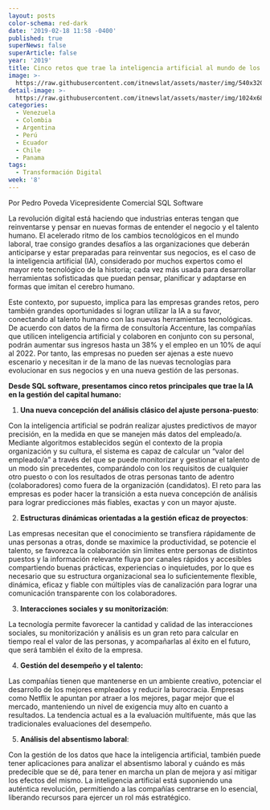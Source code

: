 ```yaml
---
layout: posts
color-schema: red-dark
date: '2019-02-18 11:58 -0400'
published: true
superNews: false
superArticle: false
year: '2019'
title: Cinco retos que trae la inteligencia artificial al mundo de los negocios
image: >-
  https://raw.githubusercontent.com/itnewslat/assets/master/img/540x320/Pedro-Poveda-p.jpg
detail-image: >-
  https://raw.githubusercontent.com/itnewslat/assets/master/img/1024x680/Pedro-Poveda-g.jpg
categories:
  - Venezuela
  - Colombia
  - Argentina
  - Perú
  - Ecuador
  - Chile
  - Panama
tags:
  - Transformación Digital
week: '8'
---
```



Por Pedro Poveda 
Vicepresidente Comercial SQL Software

La revolución digital está haciendo que industrias enteras tengan que reinventarse y pensar en nuevas formas de entender el negocio y el talento humano. El acelerado ritmo de los cambios tecnológicos en el mundo laboral, trae consigo grandes desafíos a las organizaciones que deberán anticiparse y estar preparadas para reinventar sus negocios, es el caso de la inteligencia artificial (IA), considerado por muchos expertos como el mayor reto tecnológico de la historia; cada vez más usada para desarrollar herramientas sofisticadas que puedan pensar, planificar y adaptarse en formas que imitan el cerebro humano. 

Este contexto, por supuesto, implica para las empresas grandes retos, pero también grandes oportunidades si logran utilizar la IA a su favor, conectando al talento humano con las nuevas herramientas tecnológicas. De acuerdo con datos de la firma de consultoría Accenture, las compañías que utilicen inteligencia artificial y colaboren en conjunto con su personal, podrán aumentar sus ingresos hasta un 38% y el empleo en un 10% de aquí al 2022. Por tanto, las empresas no pueden ser ajenas a este nuevo escenario y necesitan ir de la mano de las nuevas tecnologías para evolucionar en sus negocios y en una nueva gestión de las personas. 

**Desde SQL software, presentamos cinco  retos principales que trae la IA en la gestión del capital humano:**

1.	**Una nueva concepción del análisis clásico del ajuste persona-puesto**:

Con la inteligencia artificial se podrán realizar ajustes predictivos de mayor precisión, en la medida en que se manejen más datos del empleado/a. Mediante algoritmos establecidos según el contexto de la propia organización y su cultura, el sistema es capaz de calcular un “valor del empleado/a” a través del que se puede monitorizar y gestionar el talento de un modo sin precedentes, comparándolo con los requisitos de cualquier otro puesto o con los resultados de otras personas tanto de adentro (colaboradores) como fuera de la organización (candidatos). El reto para las empresas es poder hacer la transición a esta nueva concepción de análisis para lograr predicciones más fiables, exactas y con un mayor ajuste.

  2. **Estructuras dinámicas orientadas a la gestión eficaz de proyectos**:
  
Las empresas necesitan que el conocimiento se transfiera rápidamente de unas personas a otras, donde se maximice la productividad, se potencie el talento, se favorezca la colaboración sin límites entre personas de distintos puestos y la información relevante fluya por canales rápidos y accesibles compartiendo buenas prácticas, experiencias o inquietudes, por lo que es necesario que su estructura organizacional sea lo suficientemente flexible, dinámica, eficaz y fiable con múltiples vías de canalización para lograr una comunicación transparente con los colaboradores.

  3. **Interacciones sociales y su monitorización**:
  
La tecnología permite favorecer la cantidad y calidad de las interacciones sociales, su monitorización y análisis es un gran reto para calcular en tiempo real el valor de las personas, y acompañarlas al éxito en el futuro, que será también el éxito de la empresa.

  4. **Gestión del desempeño y el talento:**
  
Las compañías tienen que mantenerse en un ambiente creativo, potenciar el desarrollo de los mejores empleados y reducir la burocracia. Empresas como Netflix le apuntan por atraer a los mejores, pagar mejor que el mercado, manteniendo un nivel de exigencia muy alto en cuanto a resultados. La tendencia actual es a la evaluación multifuente, más que las tradicionales evaluaciones del desempeño.

  5. **Análisis del absentismo laboral**:
  
Con la gestión de los datos que hace la inteligencia artificial, también puede tener aplicaciones para analizar el absentismo laboral y cuándo es más predecible que se dé, para tener en marcha un plan de mejora y así mitigar los efectos del mismo. La inteligencia artificial está suponiendo una auténtica revolución, permitiendo a las compañías centrarse en lo esencial, liberando recursos para ejercer un rol más estratégico.